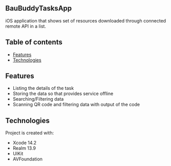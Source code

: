 ## BauBuddyTasksApp
iOS application that shows set of resources downloaded through connected remote API in a list.

## Table of contents
* [Features](#features)
* [Technologies](#technologies)

## Features 
* Listing the details of the task
* Storing the data so that provides service offline
* Searching/Filtering data 
* Scanning QR code and filtering data with output of the code 
	
## Technologies
Project is created with:
* Xcode 14.2
* Realm 13.9
* UIKit
* AVFoundation

